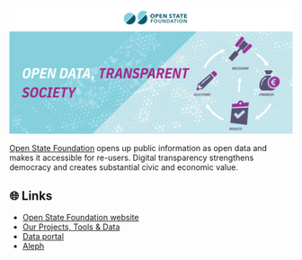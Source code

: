 [![Open State Foundation banner](/profile/OSF-GitHub-banner.png)](https://openstate.eu)

[Open State Foundation](https://openstate.eu/) opens up public information as open data and makes it accessible for re-users. Digital transparency strengthens democracy and creates substantial civic and economic value.

## 🌐 Links
- [Open State Foundation website](https://openstate.eu/)
- [Our Projects, Tools & Data](https://openstate.eu/en/projects-tools-data/)
- [Data portal](https://data.openstate.eu/)
- [Aleph](https://aleph.openstate.eu/)
